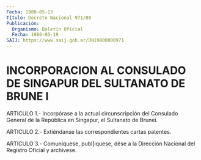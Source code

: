 ```yaml
---
Fecha: 1980-05-13
Título: Decreto Nacional 971/80
Publicación:
  Organismo: Boletín Oficial
  Fecha: 1980-05-19
SAIJ: https://www.saij.gob.ar/DN19800000971
---
```

# INCORPORACION AL CONSULADO DE SINGAPUR DEL SULTANATO DE BRUNE I

<a id="1"></a>
ARTICULO  1.-  Incorpórase  a  la  actual  circunscripción del Consulado  General  de  la República en Singapur, el  Sultanato  de Brunei.

<a id="2"></a>
ARTICULO 2.- Extiéndanse las correspondientes cartas patentes.

<a id="3"></a>
ARTICULO  3.-  Comuníquese,  publ]iquese,  dése a la Dirección Nacional del Registro Oficial y archívese.